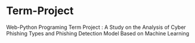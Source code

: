 # Term-Project
Web-Python Programing Term Project : A Study on the Analysis of Cyber Phishing Types and Phishing Detection Model Based on Machine Learning
